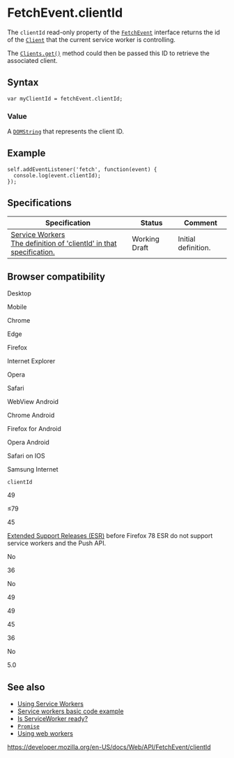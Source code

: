 FetchEvent.clientId
===================

The `clientId` read-only property of the [`FetchEvent`](../fetchevent) interface returns the id of the [`Client`](../client) that the current service worker is controlling.

The [`Clients.get()`](../clients/get) method could then be passed this ID to retrieve the associated client.

Syntax
------

    var myClientId = fetchEvent.clientId;

### Value

A [`DOMString`](../domstring) that represents the client ID.

Example
-------

    self.addEventListener('fetch', function(event) {
      console.log(event.clientId);
    });

Specifications
--------------

<table><thead><tr class="header"><th>Specification</th><th>Status</th><th>Comment</th></tr></thead><tbody><tr class="odd"><td><a href="https://w3c.github.io/ServiceWorker/#dom-fetchevent-clientid">Service Workers<br />
<span class="small">The definition of 'clientId' in that specification.</span></a></td><td><span class="spec-wd">Working Draft</span></td><td>Initial definition.</td></tr></tbody></table>

Browser compatibility
---------------------

Desktop

Mobile

Chrome

Edge

Firefox

Internet Explorer

Opera

Safari

WebView Android

Chrome Android

Firefox for Android

Opera Android

Safari on IOS

Samsung Internet

`clientId`

49

≤79

45

[Extended Support Releases (ESR)](https://www.mozilla.org/en-US/firefox/organizations/) before Firefox 78 ESR do not support service workers and the Push API.

No

36

No

49

49

45

36

No

5.0

See also
--------

-   [Using Service Workers](../service_worker_api/using_service_workers)
-   [Service workers basic code example](https://github.com/mdn/sw-test)
-   [Is ServiceWorker ready?](https://jakearchibald.github.io/isserviceworkerready/)
-   [`Promise`](https://developer.mozilla.org/en-US/docs/Web/JavaScript/Reference/Global_Objects/Promise)
-   [Using web workers](../web_workers_api/using_web_workers)

<a href="https://developer.mozilla.org/en-US/docs/Web/API/FetchEvent/clientId" class="_attribution-link">https://developer.mozilla.org/en-US/docs/Web/API/FetchEvent/clientId</a>
